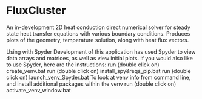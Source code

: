 # FluxCluster
An in-development 2D heat conduction direct numerical solver for steady state heat transfer equations with various boundary conditions. Produces plots of the geometry, temperature solution, along with heat flux vectors.

Using with Spyder
Development of this application has used Spyder to view data arrays and matrices, as well as view initial plots.
If you would also like to use Spyder, here are the instructions:
	run (double click on) create_venv.bat
	run (double click on) install_spy&reqs_pip.bat
	run (double click on) launch_venv_Spyder.bat
To look at venv info from command line, and install additional packages within the venv 
	run (double click on) activate_venv_window.bat































